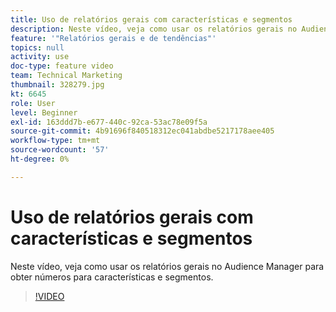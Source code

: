 ```yaml
---
title: Uso de relatórios gerais com características e segmentos
description: Neste vídeo, veja como usar os relatórios gerais no Audience Manager para obter números para características e segmentos.
feature: '"Relatórios gerais e de tendências"'
topics: null
activity: use
doc-type: feature video
team: Technical Marketing
thumbnail: 328279.jpg
kt: 6645
role: User
level: Beginner
exl-id: 163ddd7b-e677-440c-92ca-53ac78e09f5a
source-git-commit: 4b91696f840518312ec041abdbe5217178aee405
workflow-type: tm+mt
source-wordcount: '57'
ht-degree: 0%

---
```


# Uso de relatórios gerais com características e segmentos

Neste vídeo, veja como usar os relatórios gerais no Audience Manager para obter números para características e segmentos.

>[!VIDEO](https://video.tv.adobe.com/v/328279/?quality=12&learn=on)
